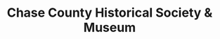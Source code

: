---
layout: repo
title: "Chase County Historical Society & Museum"
id: 11627
permalink: repos/11627/
---